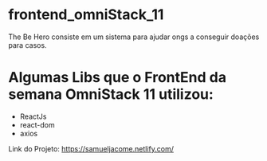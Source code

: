 # frontend_omniStack_11

The Be Hero consiste em um sistema para ajudar ongs a conseguir doações para casos.


# Algumas Libs que o FrontEnd da semana OmniStack 11 utilizou:
 
- ReactJs
- react-dom
- axios


Link do Projeto: https://samueljacome.netlify.com/
